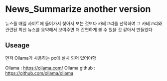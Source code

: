 News_Summarize another version
=============

뉴스를 매일 사이트에 들어가서 찾아서 보는 것보다 카테고리를 선택하여 그 카테고리와 관련된 최신 뉴스를 요약해서 보여주면 더 간편하게 볼 수 
있을 것 같아서 만들었다

Useage
-------------
먼저 Ollama가 사용하는 pc에 설치 되어 있어야함

Ollama : <https://ollama.com/>
Ollama github : <https://github.com/ollama/ollama>
